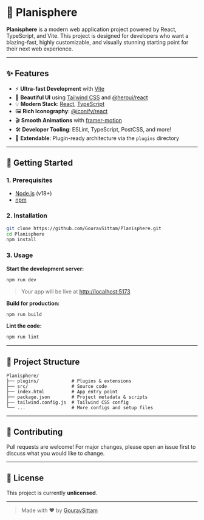 
# 🌌 Planisphere

**Planisphere** is a modern web application project powered by React, TypeScript, and Vite. This project is designed for developers who want a blazing-fast, highly customizable, and visually stunning starting point for their next web experience.

---

## ✨ Features

- ⚡ **Ultra-fast Development** with [Vite](https://vitejs.dev/)
- 🎨 **Beautiful UI** using [Tailwind CSS](https://tailwindcss.com/) and [@heroui/react](https://heroui.com/)
- 💡 **Modern Stack**: [React](https://react.dev/), [TypeScript](https://www.typescriptlang.org/)
- 🖼️ **Rich Iconography**: [@iconify/react](https://iconify.design/)
- 🎬 **Smooth Animations** with [framer-motion](https://www.framer.com/motion/)
- 🛠️ **Developer Tooling**: ESLint, TypeScript, PostCSS, and more!
- 🧩 **Extendable**: Plugin-ready architecture via the `plugins` directory

---

## 🚀 Getting Started

### 1. Prerequisites

- [Node.js](https://nodejs.org/) (v18+)
- [npm](https://www.npmjs.com/)

### 2. Installation

```bash
git clone https://github.com/GouravSittam/Planisphere.git
cd Planisphere
npm install
```

### 3. Usage

**Start the development server:**

```bash
npm run dev
```

> Your app will be live at [http://localhost:5173](http://localhost:5173)

**Build for production:**

```bash
npm run build
```

**Lint the code:**

```bash
npm run lint
```

---

## 📂 Project Structure

```
Planisphere/
├── plugins/            # Plugins & extensions
├── src/                # Source code
├── index.html          # App entry point
├── package.json        # Project metadata & scripts
├── tailwind.config.js  # Tailwind CSS config
└── ...                 # More configs and setup files
```

---

## 🤝 Contributing

Pull requests are welcome! For major changes, please open an issue first to discuss what you would like to change.

---

## 📄 License

This project is currently **unlicensed**.

---

> Made with ❤️ by [GouravSittam](https://github.com/GouravSittam)
